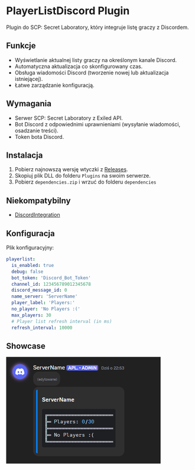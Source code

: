 # PlayerListDiscord Plugin  

Plugin do SCP: Secret Laboratory, który integruje listę graczy z Discordem.

## Funkcje  

- Wyświetlanie aktualnej listy graczy na określonym kanale Discord.  
- Automatyczna aktualizacja co skonfigurowany czas.  
- Obsługa wiadomości Discord (tworzenie nowej lub aktualizacja istniejącej).  
- Łatwe zarządzanie konfiguracją.  

## Wymagania  

- Serwer SCP: Secret Laboratory z Exiled API.  
- Bot Discord z odpowiednimi uprawnieniami (wysyłanie wiadomości, osadzanie treści).  
- Token bota Discord.   

## Instalacja  

1. Pobierz najnowszą wersję wtyczki z [Releases](#Releases).  
2. Skopiuj plik DLL do folderu `Plugins` na swoim serwerze.
3. Pobierz `dependencies.zip` i wrzuć do folderu `dependencies`

## Niekompatybilny
- [DiscordIntegration](https://github.com/Exiled-Team/DiscordIntegration)

## Konfiguracja  

Plik konfiguracyjny:  

```yaml
playerlist:
  is_enabled: true
  debug: false
  bot_token: 'Discord_Bot_Token'
  channel_id: 123456789012345678
  discord_message_id: 0
  name_server: 'ServerName'
  player_label: 'Players:'
  no_player: 'No Players :('
  max_players: 30
  # Player list refresh interval (in ms)
  refresh_interval: 10000
```  

## Showcase
<img src="preview1.png">
